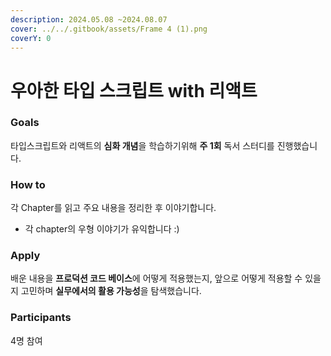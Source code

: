 ```yaml
---
description: 2024.05.08 ~2024.08.07
cover: ../../.gitbook/assets/Frame 4 (1).png
coverY: 0
---
```


# 우아한 타입 스크립트 with 리액트

### Goals <a href="#goals" id="goals"></a>

타입스크립트와 리액트의 **심화 개념**을 학습하기위해 **주 1회** 독서 스터디를 진행했습니다.

### How to <a href="#how-to" id="how-to"></a>

각 Chapter를 읽고 주요 내용을 정리한 후 이야기합니다.

* 각 chapter의 우형 이야기가 유익합니다 :)

### Apply <a href="#apply" id="apply"></a>

배운 내용을 **프로덕션 코드 베이스**에 어떻게 적용했는지, 앞으로 어떻게 적용할 수 있을지 고민하며 **실무에서의 활용 가능성**을 탐색했습니다.



### **Participants**

4명 참여
